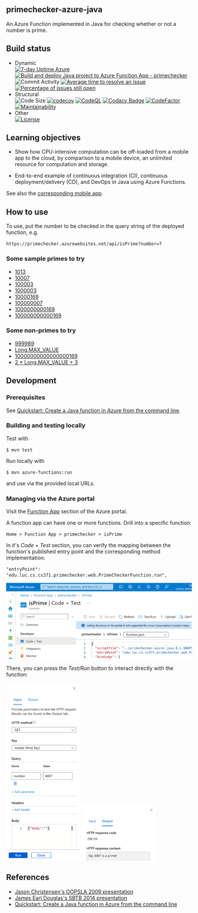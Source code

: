 ## primechecker-azure-java

An Azure Function implemented in Java for checking whether or not a number is prime.

## Build status

- Dynamic  
[![7-day Uptime Azure](https://img.shields.io/uptimerobot/ratio/7/m796031558-dca4663f9bf08f06224b02a3)](https://primechecker.azurewebsites.net/api/isPrime)
[![Build and deploy Java project to Azure Function App - primechecker](https://github.com/lucproglangcourse/primechecker-azure-java/actions/workflows/main_primechecker.yml/badge.svg)](https://github.com/lucproglangcourse/primechecker-azure-java/actions/workflows/main_primechecker.yml)
![Commit Activity](https://img.shields.io/github/commit-activity/m/lucproglangcourse/primechecker-azure-java)
[![Average time to resolve an issue](http://isitmaintained.com/badge/resolution/lucproglangcourse/primechecker-azure-java.svg)](http://isitmaintained.com/project/lucproglangcourse/primechecker-azure-java "Average time to resolve an issue")
[![Percentage of issues still open](http://isitmaintained.com/badge/open/lucproglangcourse/primechecker-azure-java.svg)](http://isitmaintained.com/project/lucproglangcourse/primechecker-azure-java "Percentage of issues still open")
- Structural  
![Code Size](https://img.shields.io/github/languages/code-size/lucproglangcourse/primechecker-azure-java)
[![codecov](https://img.shields.io/codecov/c/github/lucproglangcourse/primechecker-azure-java)](https://codecov.io/gh/lucproglangcourse/primechecker-azure-java)
[![CodeQL](https://github.com/lucproglangcourse/primechecker-azure-java/actions/workflows/codeql.yml/badge.svg)](https://github.com/lucproglangcourse/primechecker-azure-java/actions/workflows/codeql.yml)
[![Codacy Badge](https://app.codacy.com/project/badge/Grade/daea3df369bf457396bd7782a18a9aed)](https://app.codacy.com/gh/lucproglangcourse/primechecker-azure-java/dashboard?utm_source=gh&utm_medium=referral&utm_content=&utm_campaign=Badge_grade)
[![CodeFactor](https://img.shields.io/codefactor/grade/github/lucproglangcourse/primechecker-azure-java)](https://www.codefactor.io/repository/github/lucproglangcourse/primechecker-azure-java)
[![Maintainability](https://api.codeclimate.com/v1/badges/575c060038f9f9640200/maintainability)](https://codeclimate.com/github/lucproglangcourse/primechecker-azure-java)
- Other  
[![License](http://img.shields.io/:license-apache-blue.svg)](https://www.apache.org/licenses/LICENSE-2.0)


## Learning objectives

- Show how CPU-intensive computation can be off-loaded from a mobile app to
  the cloud, by comparison to a mobile device, an unlimited resource for
  computation and storage.

- End-to-end example of continuous integration (CI), continuous
  deployment/delivery (CD), and DevOps in Java using Azure Functions.

See also the
[corresponding mobile app](https://github.com/LoyolaChicagoCode/primenumbers-android-scala).

## How to use

To use, put the number to be checked in the query string of the deployed function, e.g.

    https://primechecker.azurewebsites.net/api/isPrime?number=7


### Some sample primes to try

- [1013](https://primechecker.azurewebsites.net/api/isPrime?number=1013)
- [10007](https://primechecker.azurewebsites.net/api/isPrime?number=10007)
- [100003](https://primechecker.azurewebsites.net/api/isPrime?number=100003)
- [1000003](https://primechecker.azurewebsites.net/api/isPrime?number=1000003)
- [10000169](https://primechecker.azurewebsites.net/api/isPrime?number=10000169)
- [100000007](https://primechecker.azurewebsites.net/api/isPrime?number=100000007)
- [1000000000169](https://primechecker.azurewebsites.net/api/isPrime?number=1000000000169)
- [100000000000169](https://primechecker.azurewebsites.net/api/isPrime?number=100000000000169)

### Some non-primes to try

- [999989](https://primechecker.azurewebsites.net/api/isPrime?number=999989)
- [Long.MAX_VALUE](https://primechecker.azurewebsites.net/api/isPrime?number=9223372036854775807)
- [10000000000000000169](https://primechecker.azurewebsites.net/api/isPrime?number=10000000000000000169)
- [2 * Long.MAX_VALUE + 3](https://primechecker.azurewebsites.net/api/isPrime?number=18446744073709551617)

## Development

### Prerequisites

See [Quickstart: Create a Java function in Azure from the command line](https://learn.microsoft.com/en-us/azure/azure-functions/create-first-function-cli-java).

### Building and testing locally

Test with

    $ mvn test

Run locally with

    $ mvn azure-functions:run

and use via the provided local URLs.

### Managing via the Azure portal

Visit the [Function App](https://portal.azure.com/#view/HubsExtension/BrowseResource/resourceType/Microsoft.Web%2Fsites/kind/functionapp) section of the Azure portal.

A function app can have one or more functions.
Drill into a specific function:

    Home > Function App > primechecker > isPrime

In it's *Code + Test* section, you can verify the mapping between the function's published entry point and the corresponding method implementation:

    "entryPoint": "edu.luc.cs.cs371.primechecker.web.PrimeCheckerFunction.run",

<img src="doc/images/config.png" alt="JSON configuration for isPrime function" width="600"/>

There, you can press the *Test/Run* button to interact directly with the function:

<img src="doc/images/input.png" alt="JSON configuration for isPrime function" width="200"/>

<img src="doc/images/output.png" alt="JSON configuration for isPrime function" width="200"/>

## References

- [Jason Christensen's OOPSLA 2009 presentation](http://www.slideshare.net/jasonc411/oopsla-2009-combining-rest-and-cloud-a-practitioners-report)
- [James Earl Douglas's SBTB 2014 presentation](https://www.youtube.com/watch?v=sZYAFWTyOlE)
- [Quickstart: Create a Java function in Azure from the command line](https://learn.microsoft.com/en-us/azure/azure-functions/create-first-function-cli-java)
